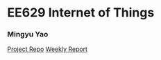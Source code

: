 # EE629 Internet of Things #
### Mingyu Yao ###
[Project Repo](https://github.com/MingyuYao/EE629-IoT/tree/master/Project)
[Weekly Report](https://github.com/MingyuYao/EE629-IoT/tree/master/Lab)
